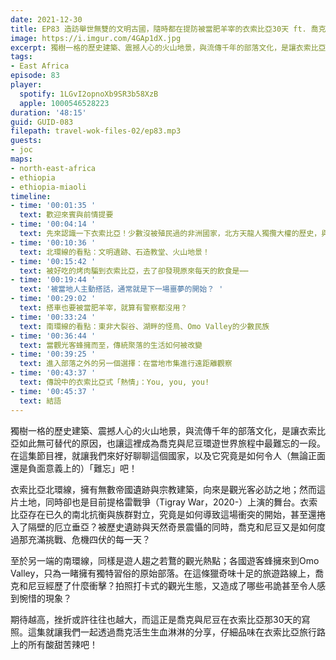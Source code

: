 ```yaml
---
date: 2021-12-30
title: EP83 造訪舉世無雙的文明古國，隨時都在提防被當肥羊宰的衣索比亞30天 ft. 喬克
image: https://i.imgur.com/4GAp1dX.jpg
excerpt: 獨樹一格的歷史建築、震撼人心的火山地景，與流傳千年的部落文化，是讓衣索比亞如此無可替代的原因，也讓這裡成為喬克與尼豆環遊世界旅程中最難忘的一段。在這集節目裡，就讓我們來好好聊聊這個國家，以及它究竟是如何令人（無論正面還是負面意義上的）「難忘」吧！
tags:
- East Africa
episode: 83
player:
  spotify: 1LGvI2opnoXb9SR3b58XzB
  apple: 1000546528223
duration: '48:15'
guid: GUID-083
filepath: travel-wok-files-02/ep83.mp3
guests:
- joc
maps:
- north-east-africa
- ethiopia
- ethiopia-miaoli
timeline:
- time: '00:01:35 '
  text: 歡迎來賓與前情提要
- time: '00:04:14 '
  text: 先來認識一下衣索比亞！少數沒被殖民過的非洲國家，北方天龍人獨攬大權的歷史，與提格雷戰爭
- time: '00:10:36 '
  text: 北環線的看點：文明遺跡、石造教堂、火山地景！
- time: '00:15:42 '
  text: 被好吃的烤肉騙到衣索比亞，去了卻發現原來每天的飲食是⋯⋯
- time: '00:19:44 '
  text: '被當地人主動搭話，通常就是下一場噩夢的開始？ '
- time: '00:29:02 '
  text: 搭車也要被當肥羊宰，就算有警察都沒用？
- time: '00:33:24 '
  text: 南環線的看點：東非大裂谷、湖畔的怪鳥、Omo Valley的少數民族
- time: '00:36:44 '
  text: 當觀光客蜂擁而至，傳統聚落的生活如何被改變
- time: '00:39:25 '
  text: 進入部落之外的另一個選擇：在當地市集進行遠距離觀察
- time: '00:43:37 '
  text: 傳說中的衣索比亞式「熱情」：You, you, you!
- time: '00:45:37 '
  text: 結語
---
```

獨樹一格的歷史建築、震撼人心的火山地景，與流傳千年的部落文化，是讓衣索比亞如此無可替代的原因，也讓這裡成為喬克與尼豆環遊世界旅程中最難忘的一段。在這集節目裡，就讓我們來好好聊聊這個國家，以及它究竟是如何令人（無論正面還是負面意義上的）「難忘」吧！

衣索比亞北環線，擁有無數帝國遺跡與宗教建築，向來是觀光客必訪之地；然而這片土地，同時卻也是目前提格雷戰爭（Tigray War，2020-）上演的舞台。衣索比亞存在已久的南北抗衡與族群對立，究竟是如何導致這場衝突的開始，甚至還捲入了隔壁的厄立垂亞？被歷史遺跡與天然奇景震懾的同時，喬克和尼豆又是如何度過那充滿挑戰、危機四伏的每一天？

至於另一端的南環線，同樣是遊人趨之若鶩的觀光熱點；各國遊客蜂擁來到Omo Valley，只為一睹擁有獨特習俗的原始部落。在這條獵奇味十足的旅遊路線上，喬克和尼豆經歷了什麼衝擊？拍照打卡式的觀光生態，又造成了哪些弔詭甚至令人感到惋惜的現象？

期待越高，挫折或許往往也越大，而這正是喬克與尼豆在衣索比亞那30天的寫照。這集就讓我們一起透過喬克活生生血淋淋的分享，仔細品味在衣索比亞旅行路上的所有酸甜苦辣吧！

